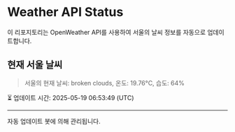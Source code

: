 
# Weather API Status

이 리포지토리는 OpenWeather API를 사용하여 서울의 날씨 정보를 자동으로 업데이트합니다.

## 현재 서울 날씨
> 서울의 현재 날씨: broken clouds, 온도: 19.76°C, 습도: 64%

⏳ 업데이트 시간: 2025-05-19 06:53:49 (UTC)

---
자동 업데이트 봇에 의해 관리됩니다.
